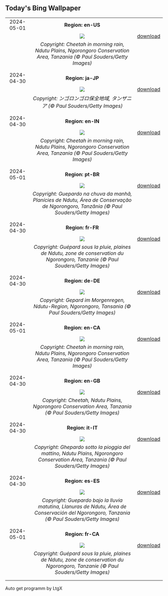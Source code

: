 ## Today's Bing Wallpaper
|      |      |      |
| :----: | :----: | :----: |
|2024-05-01|**Region: en-US**||
||![](https://www.bing.com/th?id=OHR.CheetahRain_EN-US6179670004_UHD.jpg&pid=hp&w=1152&h=648&rs=1&c=4)| [download](https://www.bing.com/th?id=OHR.CheetahRain_EN-US6179670004_UHD.jpg)|
||*Copyright: Cheetah in morning rain, Ndutu Plains, Ngorongoro Conservation Area, Tanzania (© Paul Souders/Getty Images)*
||
|||
|2024-04-30|**Region: ja-JP**||
||![](https://www.bing.com/th?id=OHR.CheetahRain_JA-JP5165159755_UHD.jpg&pid=hp&w=1152&h=648&rs=1&c=4)| [download](https://www.bing.com/th?id=OHR.CheetahRain_JA-JP5165159755_UHD.jpg)|
||*Copyright: ンゴロンゴロ保全地域, タンザニア  (© Paul Souders/Getty Images)*
||
|||
|2024-04-30|**Region: en-IN**||
||![](https://www.bing.com/th?id=OHR.CheetahRain_EN-IN0742393676_UHD.jpg&pid=hp&w=1152&h=648&rs=1&c=4)| [download](https://www.bing.com/th?id=OHR.CheetahRain_EN-IN0742393676_UHD.jpg)|
||*Copyright: Cheetah in morning rain, Ndutu Plains, Ngorongoro Conservation Area, Tanzania (© Paul Souders/Getty Images)*
||
|||
|2024-05-01|**Region: pt-BR**||
||![](https://www.bing.com/th?id=OHR.CheetahRain_PT-BR5107827451_UHD.jpg&pid=hp&w=1152&h=648&rs=1&c=4)| [download](https://www.bing.com/th?id=OHR.CheetahRain_PT-BR5107827451_UHD.jpg)|
||*Copyright: Guepardo na chuva da manhã, Planícies de Ndutu, Área de Conservação de Ngorongoro, Tanzânia (© Paul Souders/Getty Images)*
||
|||
|2024-04-30|**Region: fr-FR**||
||![](https://www.bing.com/th?id=OHR.CheetahRain_FR-FR0543352581_UHD.jpg&pid=hp&w=1152&h=648&rs=1&c=4)| [download](https://www.bing.com/th?id=OHR.CheetahRain_FR-FR0543352581_UHD.jpg)|
||*Copyright: Guépard sous la pluie, plaines de Ndutu, zone de conservation du Ngorongoro, Tanzanie (© Paul Souders/Getty Images)*
||
|||
|2024-04-30|**Region: de-DE**||
||![](https://www.bing.com/th?id=OHR.CheetahRain_DE-DE3160302306_UHD.jpg&pid=hp&w=1152&h=648&rs=1&c=4)| [download](https://www.bing.com/th?id=OHR.CheetahRain_DE-DE3160302306_UHD.jpg)|
||*Copyright: Gepard im Morgenregen, Ndutu-Region, Ngorongoro, Tansania (© Paul Souders/Getty Images)*
||
|||
|2024-05-01|**Region: en-CA**||
||![](https://www.bing.com/th?id=OHR.CheetahRain_EN-CA1487637998_UHD.jpg&pid=hp&w=1152&h=648&rs=1&c=4)| [download](https://www.bing.com/th?id=OHR.CheetahRain_EN-CA1487637998_UHD.jpg)|
||*Copyright: Cheetah in morning rain, Ndutu Plains, Ngorongoro Conservation Area, Tanzania (© Paul Souders/Getty Images)*
||
|||
|2024-04-30|**Region: en-GB**||
||![](https://www.bing.com/th?id=OHR.CheetahRain_EN-GB5857912258_UHD.jpg&pid=hp&w=1152&h=648&rs=1&c=4)| [download](https://www.bing.com/th?id=OHR.CheetahRain_EN-GB5857912258_UHD.jpg)|
||*Copyright: Cheetah, Ndutu Plains, Ngorongoro Conservation Area, Tanzania (© Paul Souders/Getty Images)*
||
|||
|2024-04-30|**Region: it-IT**||
||![](https://www.bing.com/th?id=OHR.CheetahRain_IT-IT8393286525_UHD.jpg&pid=hp&w=1152&h=648&rs=1&c=4)| [download](https://www.bing.com/th?id=OHR.CheetahRain_IT-IT8393286525_UHD.jpg)|
||*Copyright: Ghepardo sotto la pioggia del mattino, Ndutu Plains, Ngorongoro Conservation Area, Tanzania (© Paul Souders/Getty Images)*
||
|||
|2024-04-30|**Region: es-ES**||
||![](https://www.bing.com/th?id=OHR.CheetahRain_ES-ES2760167365_UHD.jpg&pid=hp&w=1152&h=648&rs=1&c=4)| [download](https://www.bing.com/th?id=OHR.CheetahRain_ES-ES2760167365_UHD.jpg)|
||*Copyright: Guepardo bajo la lluvia matutina, Llanuras de Ndutu, Área de Conservación del Ngorongoro, Tanzania (© Paul Souders/Getty Images)*
||
|||
|2024-05-01|**Region: fr-CA**||
||![](https://www.bing.com/th?id=OHR.CheetahRain_FR-CA7368056327_UHD.jpg&pid=hp&w=1152&h=648&rs=1&c=4)| [download](https://www.bing.com/th?id=OHR.CheetahRain_FR-CA7368056327_UHD.jpg)|
||*Copyright: Guépard sous la pluie, plaines de Ndutu, zone de conservation du Ngorongoro, Tanzanie (© Paul Souders/Getty Images)*
||
|||

Auto get programm by LtgX
